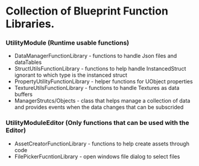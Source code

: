 # Collection of Blueprint Function Libraries.
### UtilityModule (Runtime usable functions)
- DataManagerFunctionLibrary - functions to handle Json files and dataTables
- StructUtilsFunctionLibrary - functions to help handle InstancedStruct ignorant to which type is the instanced struct
- PropertyUtilityFunctionLibrary - helper functions for UObject properties
- TextureUtilsFunctionLibrary - functions to handle Textures as data buffers
- ManagerStrutcs/Objects - class that helps manage a collection of data and provides events when the data changes that can be subscrided
### UtilityModuleEditor (Only functions that can be used with the Editor)
- AssetCreatorFunctionLibrary - functions to help create assets through code
- FilePickerFucntionLibrary - open windows file dialog to select files
    

  
